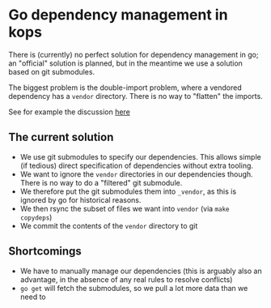 # Go dependency management in kops

There is (currently) no perfect solution for dependency management in go; an "official"
solution is planned, but in the meantime we use a solution based on git submodules.

The biggest problem is the double-import problem, where a vendored dependency
has a `vendor` directory.  There is no way to "flatten" the imports.

See for example the discussion [here](https://github.com/dpw/vendetta/issues/13)

## The current solution

* We use git submodules to specify our dependencies.  This allows simple (if tedious) direct specification of dependencies without extra tooling.
* We want to ignore the `vendor` directories in our dependencies though.  There is no way to do a "filtered" git submodule.
* We therefore put the git submodules them into `_vendor`, as this is ignored by go for historical reasons.
* We then rsync the subset of files we want into `vendor` (via `make copydeps`)
* We commit the contents of the `vendor` directory to git

## Shortcomings

* We have to manually manage our dependencies (this is arguably also an advantage, in the absence of any real rules to resolve conflicts)
* `go get` will fetch the submodules, so we pull a lot more data than we need to
